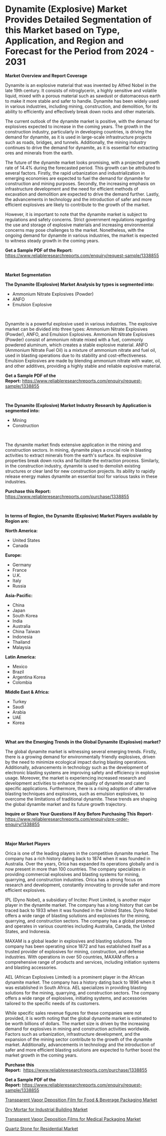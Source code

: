 <p><h1>Dynamite (Explosive) Market Provides Detailed Segmentation of this Market based on Type, Application, and Region and Forecast for the Period from 2024 - 2031</h1></p><p><strong>Market Overview and Report Coverage</strong></p>
<p><p>Dynamite is an explosive material that was invented by Alfred Nobel in the late 19th century. It consists of nitroglycerin, a highly sensitive and volatile liquid, mixed with a porous material such as sawdust or diatomaceous earth to make it more stable and safer to handle. Dynamite has been widely used in various industries, including mining, construction, and demolition, for its ability to efficiently and effectively break down rocks and other materials.</p><p>The current outlook of the dynamite market is positive, with the demand for explosives expected to increase in the coming years. The growth in the construction industry, particularly in developing countries, is driving the demand for dynamite, as it is used in large-scale infrastructure projects such as roads, bridges, and tunnels. Additionally, the mining industry continues to drive the demand for dynamite, as it is essential for extracting ores and minerals from the earth.</p><p>The future of the dynamite market looks promising, with a projected growth rate of 14.4% during the forecasted period. This growth can be attributed to several factors. Firstly, the rapid urbanization and industrialization in emerging economies are expected to fuel the demand for dynamite for construction and mining purposes. Secondly, the increasing emphasis on infrastructure development and the need for efficient methods of excavation and demolition are expected to drive the demand further. Lastly, the advancements in technology and the introduction of safer and more efficient explosives are likely to contribute to the growth of the market.</p><p>However, it is important to note that the dynamite market is subject to regulations and safety concerns. Strict government regulations regarding the use and storage of explosive materials and increasing environmental concerns may pose challenges to the market. Nonetheless, with the ongoing demand for dynamite in various industries, the market is expected to witness steady growth in the coming years.</p></p>
<p><strong>Get a Sample PDF of the Report:</strong> <a href="https://www.reliableresearchreports.com/enquiry/request-sample/1338855">https://www.reliableresearchreports.com/enquiry/request-sample/1338855</a></p>
<p>&nbsp;</p>
<p><strong>Market Segmentation</strong></p>
<p><strong>The Dynamite (Explosive) Market Analysis by types is segmented into:</strong></p>
<p><ul><li>Ammonium Nitrate Explosives (Powder)</li><li>ANFO</li><li>Emulsion Explosive</li></ul></p>
<p>&nbsp;</p>
<p><p>Dynamite is a powerful explosive used in various industries. The explosive market can be divided into three types: Ammonium Nitrate Explosives (Powder), ANFO, and Emulsion Explosives. Ammonium Nitrate Explosives (Powder) consist of ammonium nitrate mixed with a fuel, commonly powdered aluminum, which creates a stable explosive material. ANFO (Ammonium Nitrate Fuel Oil) is a mixture of ammonium nitrate and fuel oil, used in blasting operations due to its stability and cost-effectiveness. Emulsion Explosives are made by blending ammonium nitrate with water, oil, and other additives, providing a highly stable and reliable explosive material.</p></p>
<p><strong>Get a Sample PDF of the Report:</strong>&nbsp;<a href="https://www.reliableresearchreports.com/enquiry/request-sample/1338855">https://www.reliableresearchreports.com/enquiry/request-sample/1338855</a></p>
<p>&nbsp;</p>
<p><strong>The Dynamite (Explosive) Market Industry Research by Application is segmented into:</strong></p>
<p><ul><li>Mining</li><li>Construction</li></ul></p>
<p>&nbsp;</p>
<p><p>The dynamite market finds extensive application in the mining and construction sectors. In mining, dynamite plays a crucial role in blasting activities to extract minerals from the earth's surface. Its explosive properties break down rocks and facilitate the extraction process. Similarly, in the construction industry, dynamite is used to demolish existing structures or clear land for new construction projects. Its ability to rapidly release energy makes dynamite an essential tool for various tasks in these industries.</p></p>
<p><strong>Purchase this Report:</strong>&nbsp; <a href="https://www.reliableresearchreports.com/purchase/1338855">https://www.reliableresearchreports.com/purchase/1338855</a></p>
<p>&nbsp;</p>
<p><strong>In terms of Region, the Dynamite (Explosive) Market Players available by Region are:</strong></p>
<p>
    <p> <strong> North America: </strong>
        <ul>
            <li>United States</li>
            <li>Canada</li>
        </ul>
        </p> 
    <p> <strong> Europe: </strong>
        <ul>
            <li>Germany</li>
            <li>France</li>
            <li>U.K.</li>
            <li>Italy</li>
            <li>Russia</li>
        </ul>
        </p> 
    <p> <strong> Asia-Pacific: </strong>
        <ul>
            <li>China</li>
            <li>Japan</li>
            <li>South Korea</li>
            <li>India</li>
            <li>Australia</li>
            <li>China Taiwan</li>
            <li>Indonesia</li>
            <li>Thailand</li>
            <li>Malaysia</li>
        </ul>
        </p> 
    <p> <strong> Latin America: </strong>
        <ul>
            <li>Mexico</li>
            <li>Brazil</li>
            <li>Argentina Korea</li>
            <li>Colombia</li>
        </ul>
        </p> 
    <p> <strong> Middle East & Africa: </strong>
        <ul>
            <li>Turkey</li>
            <li>Saudi</li>
            <li>Arabia</li>
            <li>UAE</li>
            <li>Korea</li>
        </ul>
    </p>
    </p>
<p>&nbsp;</p>
<p><strong>What are the Emerging Trends in the Global Dynamite (Explosive) market?</strong></p>
<p><p>The global dynamite market is witnessing several emerging trends. Firstly, there is a growing demand for environmentally friendly explosives, driven by the need to minimize ecological impact during blasting operations. Additionally, advancements in technology such as the development of electronic blasting systems are improving safety and efficiency in explosive usage. Moreover, the market is experiencing increased research and development activities to enhance the quality of dynamite and cater to specific applications. Furthermore, there is a rising adoption of alternative blasting techniques and explosives, such as emulsion explosives, to overcome the limitations of traditional dynamite. These trends are shaping the global dynamite market and its future growth trajectory.</p></p>
<p><strong>Inquire or Share Your Questions If Any Before Purchasing This Report</strong>- <a href="https://www.reliableresearchreports.com/enquiry/pre-order-enquiry/1338855">https://www.reliableresearchreports.com/enquiry/pre-order-enquiry/1338855</a></p>
<p>&nbsp;</p>
<p><strong>Major Market Players</strong></p>
<p><p>Orica is one of the leading players in the competitive dynamite market. The company has a rich history dating back to 1874 when it was founded in Australia. Over the years, Orica has expanded its operations globally and is now present in more than 100 countries. The company specializes in providing commercial explosives and blasting systems for mining, quarrying, and construction industries. Orica has a strong focus on research and development, constantly innovating to provide safer and more efficient explosives.</p><p>IPL (Dyno Nobel), a subsidiary of Incitec Pivot Limited, is another major player in the dynamite market. The company has a long history that can be traced back to 1933 when it was founded in the United States. Dyno Nobel offers a wide range of blasting solutions and explosives for the mining, quarrying, and construction sectors. The company has a global presence and operates in various countries including Australia, Canada, the United States, and Indonesia.</p><p>MAXAM is a global leader in explosives and blasting solutions. The company has been operating since 1872 and has established itself as a trusted provider of explosives for mining, construction, and defense industries. With operations in over 50 countries, MAXAM offers a comprehensive range of products and services, including initiation systems and blasting accessories.</p><p>AEL (African Explosives Limited) is a prominent player in the African dynamite market. The company has a history dating back to 1896 when it was established in South Africa. AEL specializes in providing blasting solutions for the mining, quarrying, and construction sectors. The company offers a wide range of explosives, initiating systems, and accessories tailored to the specific needs of its customers.</p><p>While specific sales revenue figures for these companies were not provided, it is worth noting that the global dynamite market is estimated to be worth billions of dollars. The market size is driven by the increasing demand for explosives in mining and construction activities worldwide. Factors such as urbanization, infrastructure development, and the expansion of the mining sector contribute to the growth of the dynamite market. Additionally, advancements in technology and the introduction of safer and more efficient blasting solutions are expected to further boost the market growth in the coming years.</p></p>
<p><strong>Purchase this Report:</strong>&nbsp;&nbsp;<a href="https://www.reliableresearchreports.com/purchase/1338855">https://www.reliableresearchreports.com/purchase/1338855</a></p>
<p></p>
<p><strong>Get a Sample PDF of the Report:</strong>&nbsp;<a href="https://www.reliableresearchreports.com/enquiry/request-sample/1338855">https://www.reliableresearchreports.com/enquiry/request-sample/1338855</a></p>
<p><p><a href="https://github.com/amonskiyk/Market-Research-Report-List-1/blob/main/transparent-vapor-deposition-film-for-food-beverage-packaging-market.md">Transparent Vapor Deposition Film for Food & Beverage Packaging Market</a></p><p><a href="https://github.com/dringals/Market-Research-Report-List-1/blob/main/dry-mortar-for-industrial-building-market.md">Dry Mortar for Industrial Building Market</a></p><p><a href="https://github.com/gaydyna/Market-Research-Report-List-1/blob/main/transparent-vapor-deposition-films-for-medical-packaging-market.md">Transparent Vapor Deposition Films for Medical Packaging Market</a></p><p><a href="https://github.com/tamvrosiya/Market-Research-Report-List-1/blob/main/quartz-stone-for-residential-market.md">Quartz Stone for Residential Market</a></p></p>